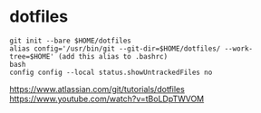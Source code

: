 # dotfiles

```
git init --bare $HOME/dotfiles
alias config='/usr/bin/git --git-dir=$HOME/dotfiles/ --work-tree=$HOME' (add this alias to .bashrc)
bash
config config --local status.showUntrackedFiles no
```
https://www.atlassian.com/git/tutorials/dotfiles  
https://www.youtube.com/watch?v=tBoLDpTWVOM
